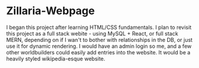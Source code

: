 # Zillaria-Webpage

I began this project after learning HTML/CSS fundamentals. I plan to revisit this project as a full stack webite - using MySQL + React, or full stack MERN, depending on if I wan't to bother with relationships in the DB, or just use it for dynamic rendering. I would have an admin login so me, and a few other worldbuilders could easily add entries into the website. It would be a heavily styled wikipedia-esque website.
